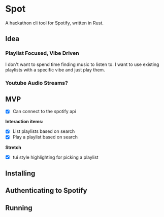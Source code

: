 # Spot
A hackathon cli tool for Spotify, written in Rust.

## Idea
### Playlist Focused, Vibe Driven
I don't want to spend time finding music to listen to. I want to use existing playlists with a specific vibe and just play them. 

### Youtube Audio Streams?

## MVP

- [x] Can connect to the spotify api

**Interaction items:**
-  [x] List playlists based on search
-  [x] Play a playlist based on search

**Stretch**

- [x] tui style highlighting for picking a playlist

## Installing

## Authenticating to Spotify

## Running
